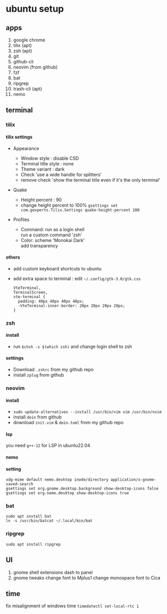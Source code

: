 # ubuntu setup

## apps
1. google chrome
1. tilix (apt)
1. zsh (apt)
1. git
1. github-cli
1. neovim (from github)
1. fzf
1. bat
1. ripgrep
1. trash-cli (apt)
1. nemo

## terminal
### tilix
#### tilix settings
- Appearance
  - Window style : disable CSD
  - Terminal title style : none
  - Theme variant : dark
  - Check 'use a wide handle for splitters'
  - remove check 'show the terminal title even if it's the only terminal'
- Quake
  - Height percent : 90
  - change height percent to 100% `gsettings set com.gexperts.Tilix.Settings quake-height-percent 100`

- Profiles
  - Command: run as a login shell  
          run a custom command 'zsh'
  - Color: scheme 'Monokai Dark'  
          add transparency
#### others
- add custom keyboard shortcuts to ubuntu
- add extra space to terminal : edit `~/.config/gtk-3.0/gtk.css`

    ```
    VteTerminal,
    TerminalScreen,
    vte-terminal {
      padding: 40px 40px 40px 40px;
      -VteTerminal-inner-border: 20px 20px 20px 20px;
    }
    ```

### zsh
#### install
- run `$chsh -s $(which zsh)` and change login shell to zsh
#### settings
- Download `.zshrc` from my github repo
- install `zplug` from github

### neovim
#### install
- `sudo update-alternatives --install /usr/bin/vim vim /usr/bin/nvim`
- install `dein` from github
- download `init.vim` \& `dein.toml` from my github repo
#### lsp
you need `g++-12` for LSP in ubuntu22.04

#### nemo
#### setting
```
xdg-mime default nemo.desktop inode/directory application/x-gnome-saved-search
gsettings set org.gnome.desktop.background show-desktop-icons false
gsettings set org.nemo.desktop show-desktop-icons true
```
### bat
```
sudo apt install bat
ln -s /usr/bin/batcat ~/.local/bin/bat
```

### ripgrep
```
sudo apt install ripgrep
```

## UI
1. gnome shell extensions
  dash to panel
2. gnome tweaks
  change font to Mplus1
  change monospace font to Cica

## time
fix misalignment of windows time
`timedatectl set-local-rtc 1`
